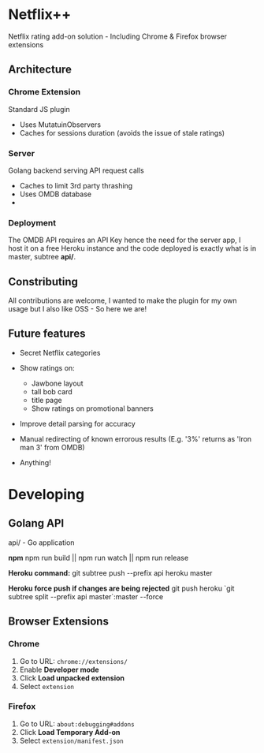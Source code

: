 # Netflix++
Netflix rating add-on solution - Including Chrome & Firefox browser extensions

## Architecture

### Chrome Extension
Standard JS plugin
 - Uses MutatuinObservers
 - Caches for sessions duration (avoids the issue of stale ratings)

### Server
Golang backend serving API request calls
 - Caches to limit 3rd party thrashing
 - Uses OMDB database
 - 

### Deployment
The OMDB API requires an API Key hence the need for the server app, I host it on a free Heroku instance and the code deployed is exactly what is in master, subtree **api/**.

## Constributing
All contributions are welcome, I wanted to make the plugin for my own usage but I also like OSS - So here we are!

## Future features
 - Secret Netflix categories
 
 - Show ratings on:
   - Jawbone layout
   - tall bob card
   - title page
   - Show ratings on promotional banners
 - Improve detail parsing for accuracy
 - Manual redirecting of known errorous results (E.g. '3%' returns as 'Iron man 3' from OMDB)
 - Anything!



# Developing

## Golang API
api/ - Go application

**npm** npm run build || npm run watch || npm run release

**Heroku command:** git subtree push --prefix api heroku master

**Heroku force push if changes are being rejected** git push heroku \`git subtree split --prefix api master\`:master --force

## Browser Extensions

### Chrome

1. Go to URL: `chrome://extensions/`
2. Enable **Developer mode**
3. Click **Load unpacked extension**
4. Select `extension`

### Firefox

1. Go to URL: `about:debugging#addons`
2. Click **Load Temporary Add-on**
3. Select `extension/manifest.json`